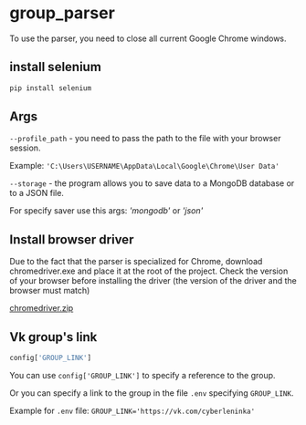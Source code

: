 # group_parser
To use the parser, you need to close all current Google Chrome windows.



## install selenium
```python
pip install selenium
```
## Args
```--profile_path``` - you need to pass the path to the file with your browser session.

Example: ```'C:\Users\USERNAME\AppData\Local\Google\Chrome\User Data'```

```--storage``` - the program allows you to save data to a MongoDB database or to a JSON file.

For specify saver use this args: *'mongodb'* or *'json'*

## Install browser driver
Due to the fact that the parser is specialized for Chrome, download chromedriver.exe and place it at the root of the project.
Check the version of your browser before installing the driver (the version of the driver and the browser must match)

[chromedriver.zip](https://chromedriver.storage.googleapis.com/index.html)

## Vk group's link
```python
config['GROUP_LINK'] 
```

You can use ```config['GROUP_LINK']``` to specify a reference to the group.

Or you can specify a link to the group in the file ```.env``` specifying ```GROUP_LINK```.

Example for ```.env``` file: ```GROUP_LINK='https://vk.com/cyberleninka'```
